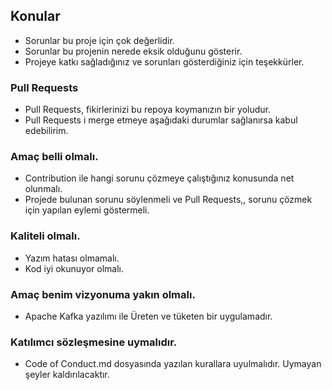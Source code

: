 ## Konular

- Sorunlar bu proje için çok değerlidir.
- Sorunlar bu projenin nerede eksik olduğunu gösterir.
- Projeye katkı sağladığınız ve sorunları gösterdiğiniz için teşekkürler.

### Pull Requests

- Pull Requests, fikirlerinizi bu repoya koymanızın bir yoludur.
- Pull Requests i merge etmeye aşağıdaki durumlar sağlanırsa kabul edebilirim.

### Amaç belli olmalı.

- Contribution ile hangi sorunu çözmeye çalıştığınız konusunda net olunmalı.
- Projede bulunan sorunu söylenmeli ve Pull Requests,, sorunu çözmek için yapılan eylemi göstermeli.

### Kaliteli olmalı.

- Yazım hatası olmamalı.
- Kod iyi okunuyor olmalı.

### Amaç benim vizyonuma yakın olmalı.

- Apache Kafka yazılımı ile Üreten ve tüketen bir uygulamadır.

### Katılımcı sözleşmesine uymalıdır.

- Code of Conduct.md dosyasında yazılan kurallara uyulmalıdır. Uymayan şeyler kaldırılacaktır.
